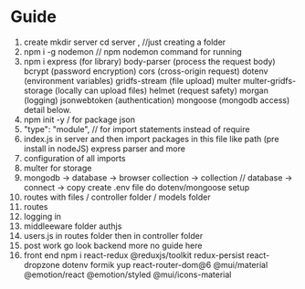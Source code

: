 # Guide
1. create mkdir server cd server , //just creating a folder
2. npm i -g nodemon // npm nodemon command for running  
3. npm i express (for library) body-parser (process the request body) bcrypt (password encryption) cors (cross-origin request) dotenv (environment variables) gridfs-stream (file upload) multer multer-gridfs-storage (locally can upload files) helmet (request safety) morgan (logging) jsonwebtoken (authentication) mongoose (mongodb access) detail below.
4. npm init -y / for package json
5.  "type": "module", // for import statements instead of require 
6. index.js in server and then import packages in this file like path (pre install in nodeJS) express parser and more
7. configuration of all imports
8. multer for storage
9.  mongodb -> database -> browser collection -> collection // database -> connect -> copy create .env file do dotenv/mongoose setup
10. routes with files / controller folder / models folder
11. routes  
12. logging in
13. middleeware folder authjs
14. users.js in routes folder then in controller folder
15. post work go look backend more no guide here
16.  front end  npm i react-redux @reduxjs/toolkit redux-persist react-dropzone dotenv formik yup react-router-dom@6 @mui/material @emotion/react @emotion/styled @mui/icons-material  